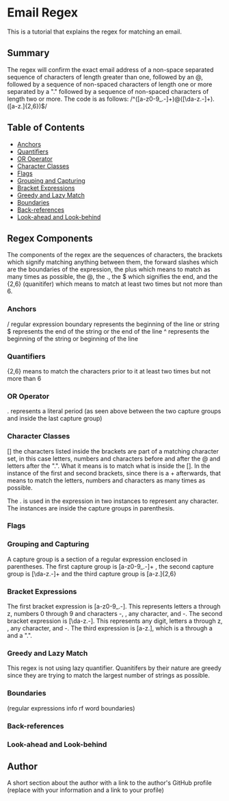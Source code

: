 # Email Regex

This is a tutorial that explains the regex for matching an email.

## Summary

The regex will confirm the exact email address of a non-space separated sequence of characters of length greater than one, followed by an @, followed by a sequence of non-spaced characters of length one or more separated by a "." followed by a sequence of non-spaced characters of length two or more. The code is as follows:
/^([a-z0-9_\.-]+)@([\da-z\.-]+)\.([a-z\.]{2,6})$/

## Table of Contents

- [Anchors](#anchors)
- [Quantifiers](#quantifiers)
- [OR Operator](#or-operator)
- [Character Classes](#character-classes)
- [Flags](#flags)
- [Grouping and Capturing](#grouping-and-capturing)
- [Bracket Expressions](#bracket-expressions)
- [Greedy and Lazy Match](#greedy-and-lazy-match)
- [Boundaries](#boundaries)
- [Back-references](#back-references)
- [Look-ahead and Look-behind](#look-ahead-and-look-behind)

## Regex Components
The components of the regex are the sequences of characters, the brackets which signify matching anything between them, the forward slashes which are the boundaries of the expression, the plus which means to match as many times as possible, the @, the \., the $ which signifies the end, and the {2,6} (quanitifer) which means to match at least two times but not more than 6. 

### Anchors
/ regular expression boundary represents the beginning of the line or string
$ represents the end of the string or the end of the line
^ represents the beginning of the string or beginning of the line

### Quantifiers
{2,6} means to match the characters prior to it at least two times but not more than 6

### OR Operator
\. represents a literal period (as seen above between the two capture groups and inside the last capture group)


### Character Classes
[] the characters listed inside the brackets are part of a matching character set, in this case letters, numbers and characters before and after the @ and letters after the ".". What it means is to match what is inside the []. In the instance of the first and second brackets, since there is a + afterwards, that means to match the letters, numbers and characters as many times as possible. 

The . is used in the expression in two instances to represent any character. The instances are inside the capture groups in parenthesis.

### Flags


### Grouping and Capturing
A capture group is a section of a regular expression enclosed in parentheses. The first capture group is [a-z0-9_\.-]+ , the second capture group is [\da-z\.-]+ and the third capture group is [a-z\.]{2,6}

### Bracket Expressions
The first bracket expression is [a-z0-9_\.-]. This represents letters a through z, numbers 0 through 9 and characters -, \, any character, and -.  The second bracket expression is [\da-z\.-]. This represents any digit, letters a through z, \, any character, and -. The third expression is [a-z\.], which is a through a and a ".".

### Greedy and Lazy Match
This regex is not using lazy quantifier. Quanitifers by their nature are greedy since they are trying to match the largest number of strings as possible. 

### Boundaries
(regular expressions info rf word boundaries)

### Back-references

### Look-ahead and Look-behind

## Author

A short section about the author with a link to the author's GitHub profile (replace with your information and a link to your profile)
